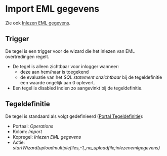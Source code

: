 # Import EML gegevens

Zie ook [Inlezen EML gegevens](../programmablokken/inlezen_eml.md).

## Trigger

De tegel is een trigger voor de wizard die het inlezen van EML overtredingen regelt.

- De tegel is alleen zichtbaar voor inlogger wanneer:
  - deze aan hem/haar is toegekend
  - de evaluatie van het *SQL statement onzichtbaar* bij de tegeldefinitie een waarde ongelijk aan 0 oplevert.
- Een tegel is disabled indien zo aangevinkt bij de tegeldefinitie.

## Tegeldefinitie

De tegel is standaard als volgt gedefinieerd ([Portal Tegeldefinitie](../../../../instellen_inrichtenn_inrichten/portaldefinitie/portal_tegel.md)):

- Portaal: *Operations*
- Kolom: *Import*
- Kopregel: *Inlezen EML gegevens*
- Actie: *startWizard(uploadmultiplefiles,-1,,no_uploadfile;inlezenemlgegevens)*
